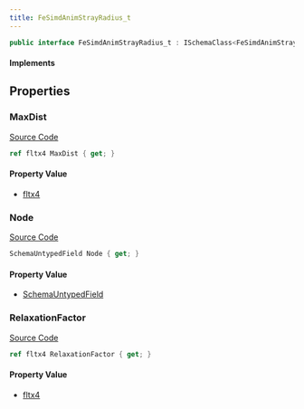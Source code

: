 ```yaml
---
title: FeSimdAnimStrayRadius_t
---
```


```csharp
public interface FeSimdAnimStrayRadius_t : ISchemaClass<FeSimdAnimStrayRadius_t>, ISchemaField, ISchemaClass, INativeHandle
```

#### Implements

## Properties

### MaxDist

[Source Code](https://github.com/swiftly-solution/swiftlys2/blob/main/managed/src/SwiftlyS2.Generated/Schemas/Interfaces/FeSimdAnimStrayRadius_t.cs#L20)

```csharp
ref fltx4 MaxDist { get; }
```

#### Property Value

- [fltx4](/docs/api/shared/natives/fltx4)

### Node

[Source Code](https://github.com/swiftly-solution/swiftlys2/blob/main/managed/src/SwiftlyS2.Generated/Schemas/Interfaces/FeSimdAnimStrayRadius_t.cs#L18)

```csharp
SchemaUntypedField Node { get; }
```

#### Property Value

- [SchemaUntypedField](/docs/api/shared/schemas/schemauntypedfield)

### RelaxationFactor

[Source Code](https://github.com/swiftly-solution/swiftlys2/blob/main/managed/src/SwiftlyS2.Generated/Schemas/Interfaces/FeSimdAnimStrayRadius_t.cs#L22)

```csharp
ref fltx4 RelaxationFactor { get; }
```

#### Property Value

- [fltx4](/docs/api/shared/natives/fltx4)

